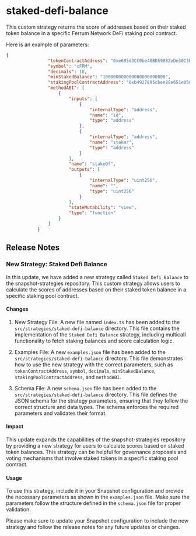 # staked-defi-balance

This custom strategy returns the score of addresses based on their staked token balance in a specific Ferrum Network DeFi staking pool contract.

Here is an example of parameters:

```json
{
                "tokenContractAddress": "0xe685d3CC0be48BD59082eDe30C3b64CbFc0326e2",
                "symbol": "cFRM",
                "decimals": 18,
                "minStakedBalance": "100000000000000000000000",
                "stakingPoolContractAddress": "0xb4927895cbee88e651e0582893051b3b0f8d7db8",
                "methodABI": [
                    {
                        "inputs": [
                            {
                                "internalType": "address",
                                "name": "id",
                                "type": "address"
                            },
                            {
                                "internalType": "address",
                                "name": "staker",
                                "type": "address"
                            }
                        ],
                        "name": "stakeOf",
                        "outputs": [
                            {
                                "internalType": "uint256",
                                "name": "",
                                "type": "uint256"
                            }
                        ],
                        "stateMutability": "view",
                        "type": "function"
                    }
                ]
            }
```

Release Notes
-------------

### New Strategy: Staked Defi Balance

In this update, we have added a new strategy called `Staked Defi Balance` to the snapshot-strategies repository. This custom strategy allows users to calculate the scores of addresses based on their staked token balance in a specific staking pool contract.

#### Changes

1.  New Strategy File: A new file named `index.ts` has been added to the `src/strategies/staked-defi-balance` directory. This file contains the implementation of the `Staked Defi Balance` strategy, including multicall functionality to fetch staking balances and score calculation logic.

2.  Examples File: A new `examples.json` file has been added to the `src/strategies/staked-defi-balance` directory. This file demonstrates how to use the new strategy with the correct parameters, such as `tokenContractAddress`, `symbol`, `decimals`, `minStakedBalance`, `stakingPoolContractAddress`, and `methodABI`.

3.  Schema File: A new `schema.json` file has been added to the `src/strategies/staked-defi-balance` directory. This file defines the JSON schema for the strategy parameters, ensuring that they follow the correct structure and data types. The schema enforces the required parameters and validates their format.

#### Impact

This update expands the capabilities of the snapshot-strategies repository by providing a new strategy for users to calculate scores based on staked token balances. This strategy can be helpful for governance proposals and voting mechanisms that involve staked tokens in a specific staking pool contract.

#### Usage

To use this strategy, include it in your Snapshot configuration and provide the necessary parameters as shown in the `examples.json` file. Make sure the parameters follow the structure defined in the `schema.json` file for proper validation.

Please make sure to update your Snapshot configuration to include the new strategy and follow the release notes for any future updates or changes.